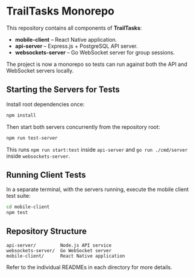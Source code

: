 # TrailTasks Monorepo

This repository contains all components of **TrailTasks**:

- **mobile-client** – React Native application.
- **api-server** – Express.js + PostgreSQL API server.
- **websockets-server** – Go WebSocket server for group sessions.

The project is now a monorepo so tests can run against both the API and WebSocket servers locally.

## Starting the Servers for Tests

Install root dependencies once:

```bash
npm install
```

Then start both servers concurrently from the repository root:

```bash
npm run test-server
```

This runs `npm run start:test` inside `api-server` and `go run ./cmd/server` inside `websockets-server`.

## Running Client Tests

In a separate terminal, with the servers running, execute the mobile client test suite:

```bash
cd mobile-client
npm test
```

## Repository Structure

```
api-server/         Node.js API service
websockets-server/  Go WebSocket server
mobile-client/      React Native application
```

Refer to the individual READMEs in each directory for more details.

